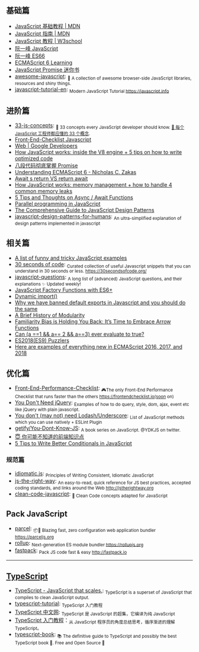 ## 基础篇

- [JavaScript 基础教程 | MDN](https://developer.mozilla.org/zh-CN/docs/Web/JavaScript)
- [JavaScript 指南 | MDN](https://developer.mozilla.org/zh-CN/docs/Web/JavaScript/Guide)
- [JavaScript 教程 | W3school](https://www.w3school.com.cn/js/index.asp)
- [阮一峰 JavaScript](http://javascript.ruanyifeng.com)
- [阮一峰 ES66](http://es6.ruanyifeng.com)
- [ECMAScript 6 Learning](https://github.com/ericdouglas/ES6-Learning)
- [JavaScript Promise 迷你书](https://github.com/liubin/promises-book/)
- [awesome-javascript](https://github.com/sorrycc/awesome-javascript): <sub>🐢 A collection of awesome browser-side JavaScript libraries, resources and shiny things.</sub>
- [javascript-tutorial-en](https://github.com/javascript-tutorial/en.javascript.info): <sub>Modern JavaScript Tutorial https://javascript.info</sub>

## 进阶篇

- [33-js-concepts](https://github.com/leonardomso/33-js-concepts): <sub>📜 33 concepts every JavaScript developer should know. [📜 每个 JavaScript 工程师都应懂的 33 个概念](https://github.com/stephentian/33-js-concepts). </sub>
- [Front-End-Checklist Javascript](https://github.com/thedaviddias/Front-End-Checklist#javascript)
- [Web | Google Developers](https://developers.google.com/web/)
- [How JavaScript works: inside the V8 engine + 5 tips on how to write optimized code](https://blog.sessionstack.com/how-javascript-works-inside-the-v8-engine-5-tips-on-how-to-write-optimized-code-ac089e62b12e)
- [八段代码彻底掌握 Promise](https://juejin.im/post/597724c26fb9a06bb75260e8)
- [Understanding ECMAScript 6 - Nicholas C. Zakas](https://leanpub.com/understandinges6/read)
- [Await s return VS return await](https://jakearchibald.com/2017/await-vs-return-vs-return-await/)
- [How JavaScript works: memory management + how to handle 4 common memory leaks](https://blog.sessionstack.com/how-javascript-works-memory-management-how-to-handle-4-common-memory-leaks-3f28b94cfbec)
- [5 Tips and Thoughts on Async / Await Functions](https://start.jcolemorrison.com/5-tips-and-thoughts-on-async-await-functions/)
- [Parallel programming in JavaScript](https://itnext.io/achieving-parallelism-in-javascript-using-web-workers-8f921f2d26db)
- [The Comprehensive Guide to JavaScript Design Patterns](https://www.toptal.com/javascript/comprehensive-guide-javascript-design-patterns)
- [javascript-design-patterns-for-humans](https://github.com/sohamkamani/javascript-design-patterns-for-humans): <sub>An ultra-simplified explanation of design patterns implemented in javascript</sub>

## 相关篇

- [A list of funny and tricky JavaScript examples](https://github.com/denysdovhan/wtfjs#readme)
- [30 seconds of code](https://github.com/Chalarangelo/30-seconds-of-code): <sub>Curated collection of useful Javascript snippets that you can understand in 30 seconds or less. https://30secondsofcode.org/</sub>
- [javascript-questions](https://github.com/lydiahallie/javascript-questions): <sub>A long list of (advanced) JavaScript questions, and their explanations ✨ Updated weekly!</sub>
- [JavaScript Factory Functions with ES6+](https://medium.com/javascript-scene/javascript-factory-functions-with-es6-4d224591a8b1)
- [Dynamic import()](https://developers.google.com/web/updates/2017/11/dynamic-import)
- [Why we have banned default exports in Javascript and you should do the same](https://blog.neufund.org/why-we-have-banned-default-exports-and-you-should-do-the-same-d51fdc2cf2ad)
- [A Brief History of Modularity](https://ponyfoo.com/articles/brief-history-of-modularity)
- [Familiarity Bias is Holding You Back: It’s Time to Embrace Arrow Functions](https://medium.com/javascript-scene/familiarity-bias-is-holding-you-back-its-time-to-embrace-arrow-functions-3d37e1a9bb75)
- [Can (a ==1 && a== 2 && a==3) ever evaluate to true?](https://stackoverflow.com/questions/48270127/can-a-1-a-2-a-3-ever-evaluate-to-true)
- [ES2018(ES9) Puzzlers](http://es2018puzzlers.justjavac.com/)
- [Here are examples of everything new in ECMAScript 2016, 2017, and 2018](https://medium.freecodecamp.org/here-are-examples-of-everything-new-in-ecmascript-2016-2017-and-2018-d52fa3b5a70e)

## 优化篇

- [Front-End-Performance-Checklist](https://github.com/thedaviddias/Front-End-Performance-Checklist): <sub>🎮The only Front-End Performance Checklist that runs faster than the others https://frontendchecklist.io(soon on)</sub>
- [You Don't Need jQuery](https://github.com/nefe/You-Dont-Need-jQuery): <sub>Examples of how to do query, style, dom, ajax, event etc like jQuery with plain javascript.</sub>
- [You don't (may not) need Lodash/Underscore](https://github.com/you-dont-need/You-Dont-Need-Lodash-Underscore): <sub>List of JavaScript methods which you can use natively + ESLint Plugin</sub>
- [getify/You-Dont-Know-JS](https://github.com/getify/You-Dont-Know-JS): <sub>A book series on JavaScript. @YDKJS on twitter.</sub>
- [😇 你可能不知道的前端知识点](https://github.com/justjavac/the-front-end-knowledge-you-may-not-know)
- [5 Tips to Write Better Conditionals in JavaScript](https://scotch.io/bar-talk/5-tips-to-write-better-conditionals-in-javascript)

### 规范篇

- [idiomatic.js](https://github.com/rwaldron/idiomatic.js): <sub>Principles of Writing Consistent, Idiomatic JavaScript</sub>
- [js-the-right-way](https://github.com/braziljs/js-the-right-way): <sub>An easy-to-read, quick reference for JS best practices, accepted coding standards, and links around the Web http://jstherightway.org</sub>
- [clean-code-javascript](https://github.com/ryanmcdermott/clean-code-javascript): <sub>🛁 Clean Code concepts adapted for JavaScript </sub>

## Pack JavaScript

- [parcel](https://github.com/parcel-bundler/parcel): <sub>📦🚀 Blazing fast, zero configuration web application bundler https://parceljs.org</sub>
- [rollup](https://github.com/rollup/rollup): <sub>Next-generation ES module bundler https://rollupjs.org</sub>
- [fastpack](https://github.com/fastpack/fastpack): <sub>Pack JS code fast & easy http://fastpack.io</sub>

---

## [TypeScript](https://github.com/Microsoft/TypeScript)

- [TypeScript - JavaScript that scales.](http://www.typescriptlang.org/): <sub>TypeScript is a superset of JavaScript that compiles to clean JavaScript output. </sub>
- [typescript-tutorial](https://github.com/xcatliu/typescript-tutorial): <sub>TypeScript 入门教程</sub>
- [TypeScript 中文网](https://www.tslang.cn/index.html): <sub>TypeScript 是 JavaScript 的超集，它编译为纯 JavaScript</sub>
- [TypeScript 入门教程](https://ts.xcatliu.com/)：<sub>从 JavaScript 程序员的角度总结思考，循序渐进的理解 TypeScript。</sub>
- [typescript-book](https://github.com/basarat/typescript-book): <sub>📚 The definitive guide to TypeScript and possibly the best TypeScript book 📖. Free and Open Source 🌹</sub>
